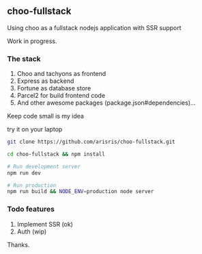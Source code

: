## choo-fullstack
Using choo as a fullstack nodejs application with SSR support

Work in progress.

### The stack
1. Choo and tachyons as frontend
2. Express as backend
3. Fortune as database store
4. Parcel2 for build frontend code
6. And other awesome packages (package.json#dependencies)...

Keep code small is my idea

try it on your laptop

```bash
git clone https://github.com/arisris/choo-fullstack.git

cd choo-fullstack && npm install

# Run development server
npm run dev

# Run production
npm run build && NODE_ENV=production node server

```

### Todo features

1. Implement SSR (ok)
2. Auth (wip)

Thanks.